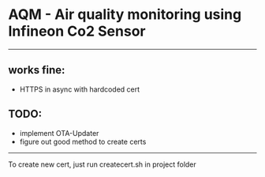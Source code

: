 # AQM - Air quality monitoring using Infineon Co2 Sensor
---
## works fine:
- HTTPS in async with hardcoded cert
## TODO:
- implement OTA-Updater
- figure out good method to create certs
---
To create new cert, just run createcert.sh in project folder
